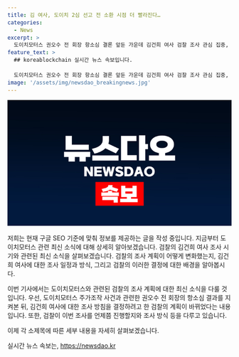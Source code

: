 ```yaml
---
title: 김 여사, 도이치 2심 선고 전 소환 시점 더 빨라진다…
categories:
  - News
excerpt: >
  도이치모터스 권오수 전 회장 항소심 결론 앞둔 가운데 김건희 여사 검찰 조사 관심 집중, 검찰, 권 전 회장 선고 이전에 김 여사 조사 검토 변경, 김 여사 조사 시점 조정, 현지호 기자 보도, 검찰, 김 여사 조사 방안 이달 말부터 검토, 검찰, 명품백 수수·주가조작 의혹 동시 조사 계획, 검찰총장 원칙 강조, 사건 국정감사 전 종결 필요 판단, 대통령실, 김 여사 수사 관련 발언 회피
feature_text: >
  ## koreablockchain 실시간 뉴스 속보입니다.

  도이치모터스 권오수 전 회장 항소심 결론 앞둔 가운데 김건희 여사 검찰 조사 관심 집중, 검찰, 권 전 회장 선고 이전에 김 여사 조사 검토 변경, 김 여사 조사 시점 조정, 현지호 기자 보도, 검찰, 김 여사 조사 방안 이달 말부터 검토, 검찰, 명품백 수수·주가조작 의혹 동시 조사 계획, 검찰총장 원칙 강조, 사건 국정감사 전 종결 필요 판단, 대통령실, 김 여사 수사 관련 발언 회피
image: '/assets/img/newsdao_breakingnews.jpg'
---
```


<p><img src="/assets/img/newsdao_breakingnews.jpg" alt="koreablockchain 속보" /></p>

<p>저희는 현재 구글 SEO 기준에 맞춰 정보를 제공하는 글을 작성 중입니다. 지금부터 도이치모터스 관련 최신 소식에 대해 상세히 알아보겠습니다. 검찰의 김건희 여사 조사 시기와 관련된 최신 소식을 살펴보겠습니다. 검찰의 조사 계획이 어떻게 변화했는지, 김건희 여사에 대한 조사 일정과 방식, 그리고 검찰의 이러한 결정에 대한 배경을 알아봅시다. </p>

<p>이번 기사에서는 도이치모터스와 관련된 검찰의 조사 계획에 대한 최신 소식을 다룰 것입니다. 우선, 도이치모터스 주가조작 사건과 관련한 권오수 전 회장의 항소심 결과를 지켜본 뒤, 김건희 여사에 대한 조사 방침을 결정하려고 한 검찰의 계획이 바뀌었다는 내용입니다. 또한, 검찰이 이번 조사를 언제쯤 진행할지와 조사 방식 등을 다루고 있습니다. </p>

<p>이제 각 소제목에 따른 세부 내용을 자세히 살펴보겠습니다.</p>
실시간 뉴스 속보는, <a href="https://newsdao.kr" rel="dofollow">https://newsdao.kr</a>


